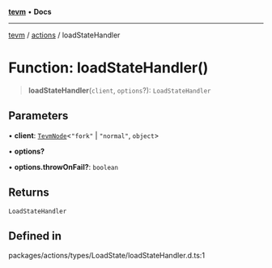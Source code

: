 [**tevm**](../../README.md) • **Docs**

***

[tevm](../../modules.md) / [actions](../README.md) / loadStateHandler

# Function: loadStateHandler()

> **loadStateHandler**(`client`, `options`?): `LoadStateHandler`

## Parameters

• **client**: [`TevmNode`](../../index/type-aliases/TevmNode.md)\<`"fork"` \| `"normal"`, `object`\>

• **options?**

• **options.throwOnFail?**: `boolean`

## Returns

`LoadStateHandler`

## Defined in

packages/actions/types/LoadState/loadStateHandler.d.ts:1
